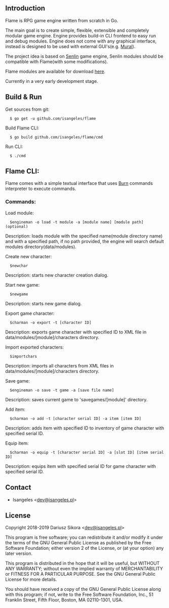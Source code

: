 ## Introduction
  Flame is RPG game engine written from scratch in Go.
  
  The main goal is to create simple, flexible, extensible and completely modular game engine. Engine provides build-in CLI frontend to easy run and debug modules. Engine does not come with any graphical interface, instead is designed to be used with external GUI's(e.g. [Mural](https://github.com/isangeles/mural)).
  
  The project idea is based on [Senlin](https://github.com/isangeles/senlin) game engine, Senlin modules should be compatible with Flame(with some modifications).

  Flame modules are available for download [here](http://flame.isangeles.pl/mods).
  
  Currently in a very early development stage.

## Build & Run
  Get sources from git:
```
  $ go get -u github.com/isangeles/flame
```
  Build Flame CLI:
```
  $ go build github.com/isangeles/flame/cmd
```
  Run CLI:
```
  $ ./cmd
```

## Flame CLI:
Flame comes with a simple textual interface that uses [Burn](https://github.com/Isangeles/flame/tree/master/cmd/burn) commands interpreter to execute commands.

### Commands:
Load module:
```
  $engineman -o load -t module -a [module name] [module path](optional)
```
Description: loads module with the specified name(module directory name) and with a specified path,
if no path provided, the engine will search default modules directory(data/modules).

Create new character:
```
  $newchar
```
Description: starts new character creation dialog.

Start new game:
```
  $newgame
```
Description: starts new game dialog.

Export game character:
```
  $charman -o export -t [character ID]
```
Description: exports game character with specified ID to XML file in
data/modules/[module]/characters directory.

Import exported characters:
```
  $importchars
```
Description: imports all characters from XML files in
data/modules/[module]/characters directory.

Save game:
```
  $engineman -o save -t game -a [save file name]
```
Description: saves current game to 'savegames/[module]' directory.

Add item:
```
  $charman -o add -t [character serial ID] -a item [item ID]
```
Description: adds item with specified ID to inventory of game character with specified serial ID.

Equip item:
```
  $charman -o equip -t [character serial ID] -a [slot ID] [item serial ID]
```
Description: equips item with specified serial ID for game character with specified serial ID.

## Contact
* Isangeles <<dev@isangeles.pl>>

## License
Copyright 2018-2019 Dariusz Sikora <<dev@isangeles.pl>>
 
This program is free software; you can redistribute it and/or modify
it under the terms of the GNU General Public License as published by
the Free Software Foundation; either version 2 of the License, or
(at your option) any later version.
 
This program is distributed in the hope that it will be useful,
but WITHOUT ANY WARRANTY; without even the implied warranty of
MERCHANTABILITY or FITNESS FOR A PARTICULAR PURPOSE.  See the
GNU General Public License for more details.
 
You should have received a copy of the GNU General Public License
along with this program; if not, write to the Free Software
Foundation, Inc., 51 Franklin Street, Fifth Floor, Boston,
MA 02110-1301, USA.
